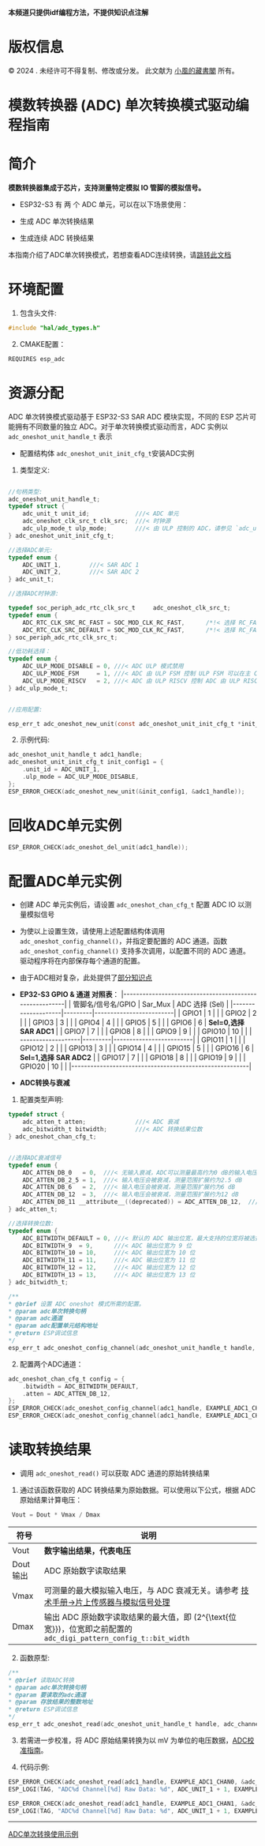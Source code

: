 **本频道只提供idf编程方法，不提供知识点注解**

# 版权信息

© 2024 . 未经许可不得复制、修改或分发。 此文献为 [小風的藏書閣](https://t.me/xfp2333) 所有。

# 模数转换器 (ADC) 单次转换模式驱动编程指南

# 简介

**模数转换器集成于芯片，支持测量特定模拟 IO 管脚的模拟信号。**

- ESP32-S3 有 两 个 ADC 单元，可以在以下场景使用：

- 生成 ADC 单次转换结果

- 生成连续 ADC 转换结果

本指南介绍了ADC单次转换模式，若想查看ADC连续转换，请[跳转此文档](ADC.md)

# 环境配置

1. 包含头文件:
```c
#include "hal/adc_types.h"
```

2. CMAKE配置：
```c
REQUIRES esp_adc
```

# 资源分配

ADC 单次转换模式驱动基于 ESP32-S3 SAR ADC 模块实现，不同的 ESP 芯片可能拥有不同数量的独立 ADC。对于单次转换模式驱动而言，ADC 实例以 `adc_oneshot_unit_handle_t` 表示

-  配置结构体 `adc_oneshot_unit_init_cfg_t`安装ADC实例

1. 类型定义:

```c

//句柄类型:
adc_oneshot_unit_handle_t;
typedef struct {
    adc_unit_t unit_id;             ///< ADC 单元
    adc_oneshot_clk_src_t clk_src;  ///< 时钟源
    adc_ulp_mode_t ulp_mode;        ///< 由 ULP 控制的 ADC，请参见 `adc_ulp_mode_t`
} adc_oneshot_unit_init_cfg_t;

//选择ADC单元:
typedef enum {
    ADC_UNIT_1,        ///< SAR ADC 1
    ADC_UNIT_2,        ///< SAR ADC 2
} adc_unit_t;

//选择ADC时钟源:

typedef soc_periph_adc_rtc_clk_src_t     adc_oneshot_clk_src_t;  
typedef enum {
    ADC_RTC_CLK_SRC_RC_FAST = SOC_MOD_CLK_RC_FAST,      /*!< 选择 RC_FAST 作为源时钟 */
    ADC_RTC_CLK_SRC_DEFAULT = SOC_MOD_CLK_RC_FAST,      /*!< 选择 RC_FAST 作为默认时钟选择 */
} soc_periph_adc_rtc_clk_src_t;

//低功耗选择：
typedef enum {
    ADC_ULP_MODE_DISABLE = 0, ///< ADC ULP 模式禁用
    ADC_ULP_MODE_FSM     = 1, ///< ADC 由 ULP FSM 控制 ULP FSM 可以在主 CPU 休眠时定期唤醒并执行一些预定义的任务，包括控制 ADC 进行数据采集。
    ADC_ULP_MODE_RISCV   = 2, ///< ADC 由 ULP RISCV 控制 ADC 由 ULP RISCV 控制。ULP RISCV 是一个更强大的处理器，可以执行更复杂的任务，包括控制 ADC 进行数据采集和处理
} adc_ulp_mode_t;


//应用配置:

esp_err_t adc_oneshot_new_unit(const adc_oneshot_unit_init_cfg_t *init_config, adc_oneshot_unit_handle_t *ret_unit);
```

2. 示例代码:

```c
adc_oneshot_unit_handle_t adc1_handle;
adc_oneshot_unit_init_cfg_t init_config1 = {
    .unit_id = ADC_UNIT_1,
    .ulp_mode = ADC_ULP_MODE_DISABLE,
};
ESP_ERROR_CHECK(adc_oneshot_new_unit(&init_config1, &adc1_handle));
```

# 回收ADC单元实例

```c
ESP_ERROR_CHECK(adc_oneshot_del_unit(adc1_handle));
```

# 配置ADC单元实例

- 创建 ADC 单元实例后，请设置 `adc_oneshot_chan_cfg_t` 配置 ADC IO 以测量模拟信号
- 为使以上设置生效，请使用上述配置结构体调用 `adc_oneshot_config_channel()`，并指定要配置的 ADC 通道。函数 `adc_oneshot_config_channel()` 支持多次调用，以配置不同的 ADC 通道。驱动程序将在内部保存每个通道的配置。

- 由于ADC相对复杂，此处提供了[部分知识点](ADC_POINT.md)

- **EP32-S3 GPIO & 通道 对照表**：
|--------------------------------------------------------|
| 管脚名/信号名/GPIO | Sar_Mux | ADC 选择 (Sel)           |
|--------------------|---------|-------------------------|
| GPIO1              | 1       |                         |
| GPIO2              | 2       |                         |
| GPIO3              | 3       |                         |
| GPIO4              | 4       |                         |
| GPIO5              | 5       |                         |
| GPIO6              | 6       | **Sel=0,选择SAR ADC1**  |
| GPIO7              | 7       |                         |
| GPIO8              | 8       |                         |
| GPIO9              | 9       |                         |
| GPIO10             | 10      |                         |
| -------------------|---------|-------------------------|
| GPIO11             | 1       |                         |
| GPIO12             | 2       |                         |
| GPIO13             | 3       |                         |
| GPIO14             | 4       |                         |
| GPIO15             | 5       |                         |
| GPIO16             | 6       | **Sel=1,选择 SAR ADC2** |
| GPIO17             | 7       |                         |
| GPIO18             | 8       |                         |
| GPIO19             | 9       |                         |
| GPIO20             | 10      |                         |
|--------------------------------------------------------|

- **ADC转换与衰减**


1. 配置类型声明:

```c
typedef struct {
    adc_atten_t atten;              ///< ADC 衰减
    adc_bitwidth_t bitwidth;        ///< ADC 转换结果位数
} adc_oneshot_chan_cfg_t;


//选择ADC衰减信号
typedef enum {
    ADC_ATTEN_DB_0   = 0,  ///< 无输入衰减，ADC可以测量最高约为0 dB的输入电压
    ADC_ATTEN_DB_2_5 = 1,  ///< 输入电压会被衰减，测量范围扩展约为2.5 dB
    ADC_ATTEN_DB_6   = 2,  ///< 输入电压会被衰减，测量范围扩展约为6 dB
    ADC_ATTEN_DB_12  = 3,  ///< 输入电压会被衰减，测量范围扩展约为12 dB
    ADC_ATTEN_DB_11 __attribute__((deprecated)) = ADC_ATTEN_DB_12,  ///< 已弃用，与 `ADC_ATTEN_DB_12` 行为相同
} adc_atten_t;

//选择转换位数:
typedef enum {
    ADC_BITWIDTH_DEFAULT = 0, ///< 默认的 ADC 输出位宽，最大支持的位宽将被选择
    ADC_BITWIDTH_9  = 9,      ///< ADC 输出位宽为 9 位
    ADC_BITWIDTH_10 = 10,     ///< ADC 输出位宽为 10 位
    ADC_BITWIDTH_11 = 11,     ///< ADC 输出位宽为 11 位
    ADC_BITWIDTH_12 = 12,     ///< ADC 输出位宽为 12 位
    ADC_BITWIDTH_13 = 13,     ///< ADC 输出位宽为 13 位
} adc_bitwidth_t;

/**
* @brief 设置 ADC oneshot 模式所需的配置。
* @param adc单次转换句柄
* @param adc通道
* @param adc配置单元结构地址
* @return ESP调试信息
*/
esp_err_t adc_oneshot_config_channel(adc_oneshot_unit_handle_t handle, adc_channel_t channel, const adc_oneshot_chan_cfg_t *config);
```

2. 配置两个ADC通道：
```c
adc_oneshot_chan_cfg_t config = {
    .bitwidth = ADC_BITWIDTH_DEFAULT,
    .atten = ADC_ATTEN_DB_12,
};
ESP_ERROR_CHECK(adc_oneshot_config_channel(adc1_handle, EXAMPLE_ADC1_CHAN0, &config));
ESP_ERROR_CHECK(adc_oneshot_config_channel(adc1_handle, EXAMPLE_ADC1_CHAN1, &config));
```

# 读取转换结果

- 调用 `adc_oneshot_read()` 可以获取 ADC 通道的原始转换结果
1. 通过该函数获取的 ADC 转换结果为原始数据。可以使用以下公式，根据 ADC 原始结果计算电压：
```c
 Vout = Dout * Vmax / Dmax 
 ```
| 符号     | 说明                                                                                                             |
|----------|------------------------------------------------------------------------------------------------------------------|
| Vout     | **数字输出结果，代表电压**                                                                                       |
| Dout输出 | ADC 原始数字读取结果                                                                                            |
| Vmax     | 可测量的最大模拟输入电压，与 ADC 衰减无关。请参考 [技术手册->片上传感器与模拟信号处理](PDF/ESP32-S3.pdf)         |
| Dmax     | 输出 ADC 原始数字读取结果的最大值，即 \(2^{\text{位宽}}\)，位宽即之前配置的 `adc_digi_pattern_config_t::bit_width` |

 2. 函数原型:
 ```c
 /**
 * @brief 读取ADC转换
 * @param adc单次转换句柄
 * @param 要读取的adc通道
 * @param 存放结果的整数地址
 * @return ESP调试信息 
 */
esp_err_t adc_oneshot_read(adc_oneshot_unit_handle_t handle, adc_channel_t chan, int *out_raw);

 ```
 3. 若需进一步校准，将 ADC 原始结果转换为以 mV 为单位的电压数据，[ADC校准指南](ADC_calibration.md)。

 4. 代码示例:
 ```c
ESP_ERROR_CHECK(adc_oneshot_read(adc1_handle, EXAMPLE_ADC1_CHAN0, &adc_raw[0][0]));
ESP_LOGI(TAG, "ADC%d Channel[%d] Raw Data: %d", ADC_UNIT_1 + 1, EXAMPLE_ADC1_CHAN0, adc_raw[0][0]);

ESP_ERROR_CHECK(adc_oneshot_read(adc1_handle, EXAMPLE_ADC1_CHAN1, &adc_raw[0][1]));
ESP_LOGI(TAG, "ADC%d Channel[%d] Raw Data: %d", ADC_UNIT_1 + 1, EXAMPLE_ADC1_CHAN1, adc_raw[0][1]);
 ```


----------------------------------------------------------------------------

[ADC单次转换使用示例](/ADC/ADC0_example.c)